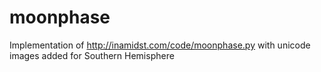 # moonphase

Implementation of http://inamidst.com/code/moonphase.py with unicode images
added for Southern Hemisphere

